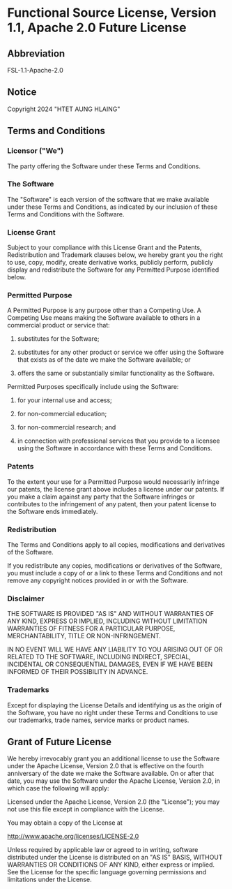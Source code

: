 # Functional Source License, Version 1.1, Apache 2.0 Future License

## Abbreviation

FSL-1.1-Apache-2.0

## Notice

Copyright 2024 "HTET AUNG HLAING"

## Terms and Conditions

### Licensor ("We")

The party offering the Software under these Terms and Conditions.

### The Software

The "Software" is each version of the software that we make available under
these Terms and Conditions, as indicated by our inclusion of these Terms and
Conditions with the Software.

### License Grant

Subject to your compliance with this License Grant and the Patents,
Redistribution and Trademark clauses below, we hereby grant you the right to
use, copy, modify, create derivative works, publicly perform, publicly display
and redistribute the Software for any Permitted Purpose identified below.

### Permitted Purpose

A Permitted Purpose is any purpose other than a Competing Use. A Competing Use
means making the Software available to others in a commercial product or
service that:

1. substitutes for the Software;

2. substitutes for any other product or service we offer using the Software
   that exists as of the date we make the Software available; or

3. offers the same or substantially similar functionality as the Software.

Permitted Purposes specifically include using the Software:

1. for your internal use and access;

2. for non-commercial education;

3. for non-commercial research; and

4. in connection with professional services that you provide to a licensee
   using the Software in accordance with these Terms and Conditions.

### Patents

To the extent your use for a Permitted Purpose would necessarily infringe our
patents, the license grant above includes a license under our patents. If you
make a claim against any party that the Software infringes or contributes to
the infringement of any patent, then your patent license to the Software ends
immediately.

### Redistribution

The Terms and Conditions apply to all copies, modifications and derivatives of
the Software.

If you redistribute any copies, modifications or derivatives of the Software,
you must include a copy of or a link to these Terms and Conditions and not
remove any copyright notices provided in or with the Software.

### Disclaimer

THE SOFTWARE IS PROVIDED "AS IS" AND WITHOUT WARRANTIES OF ANY KIND, EXPRESS OR
IMPLIED, INCLUDING WITHOUT LIMITATION WARRANTIES OF FITNESS FOR A PARTICULAR
PURPOSE, MERCHANTABILITY, TITLE OR NON-INFRINGEMENT.

IN NO EVENT WILL WE HAVE ANY LIABILITY TO YOU ARISING OUT OF OR RELATED TO THE
SOFTWARE, INCLUDING INDIRECT, SPECIAL, INCIDENTAL OR CONSEQUENTIAL DAMAGES,
EVEN IF WE HAVE BEEN INFORMED OF THEIR POSSIBILITY IN ADVANCE.

### Trademarks

Except for displaying the License Details and identifying us as the origin of
the Software, you have no right under these Terms and Conditions to use our
trademarks, trade names, service marks or product names.

## Grant of Future License

We hereby irrevocably grant you an additional license to use the Software under
the Apache License, Version 2.0 that is effective on the fourth anniversary of
the date we make the Software available. On or after that date, you may use the
Software under the Apache License, Version 2.0, in which case the following
will apply:

Licensed under the Apache License, Version 2.0 (the "License"); you may not use
this file except in compliance with the License.

You may obtain a copy of the License at

http://www.apache.org/licenses/LICENSE-2.0

Unless required by applicable law or agreed to in writing, software distributed
under the License is distributed on an "AS IS" BASIS, WITHOUT WARRANTIES OR
CONDITIONS OF ANY KIND, either express or implied. See the License for the
specific language governing permissions and limitations under the License.